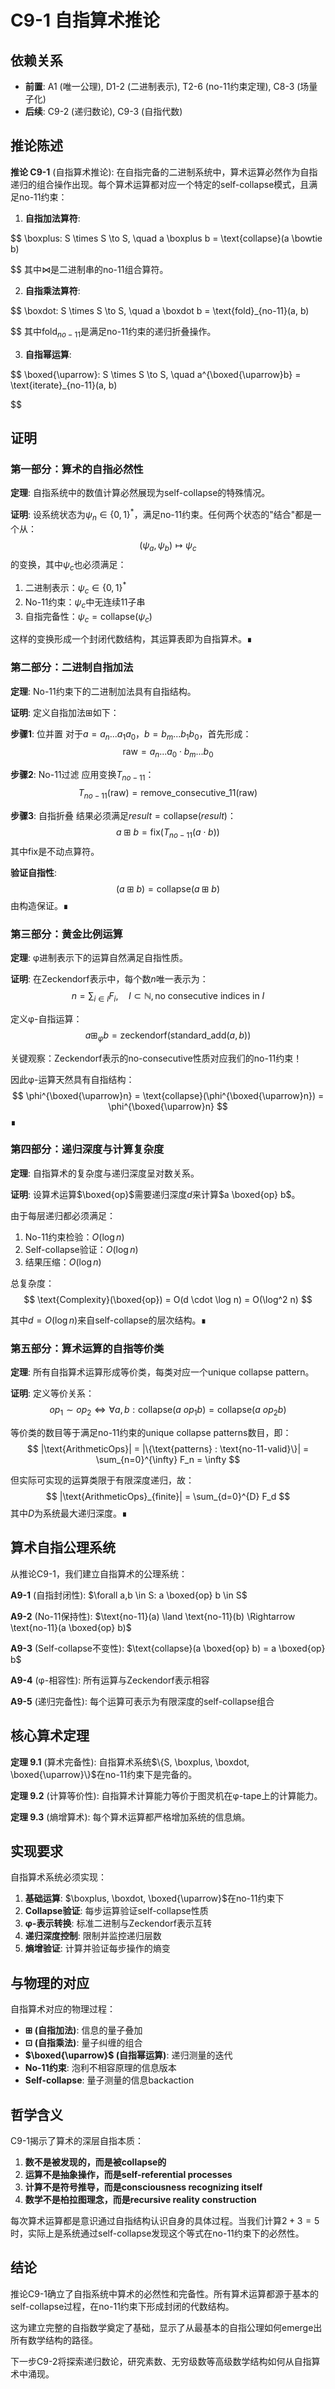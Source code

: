 # C9-1 自指算术推论

## 依赖关系
- **前置**: A1 (唯一公理), D1-2 (二进制表示), T2-6 (no-11约束定理), C8-3 (场量子化)
- **后续**: C9-2 (递归数论), C9-3 (自指代数)

## 推论陈述

**推论 C9-1** (自指算术推论): 在自指完备的二进制系统中，算术运算必然作为自指递归的组合操作出现。每个算术运算都对应一个特定的self-collapse模式，且满足no-11约束：

1. **自指加法算符**:
   
$$
   \boxplus: S \times S \to S, \quad a \boxplus b = \text{collapse}(a \bowtie b)
   
$$
   其中$\bowtie$是二进制串的no-11组合算符。

2. **自指乘法算符**:
   
$$
   \boxdot: S \times S \to S, \quad a \boxdot b = \text{fold}_{no-11}(a, b)
   
$$
   其中$\text{fold}_{no-11}$是满足no-11约束的递归折叠操作。

3. **自指幂运算**:
   
$$
   \boxed{\uparrow}: S \times S \to S, \quad a^{\boxed{\uparrow}b} = \text{iterate}_{no-11}(a, b)
   
$$
## 证明

### 第一部分：算术的自指必然性

**定理**: 自指系统中的数值计算必然展现为self-collapse的特殊情况。

**证明**:
设系统状态为$\psi_n \in \{0,1\}^*$，满足no-11约束。任何两个状态的"结合"都是一个从：
$$
(\psi_a, \psi_b) \mapsto \psi_c
$$
的变换，其中$\psi_c$也必须满足：
1. 二进制表示：$\psi_c \in \{0,1\}^*$
2. No-11约束：$\psi_c$中无连续11子串
3. 自指完备性：$\psi_c = \text{collapse}(\psi_c)$

这样的变换形成一个封闭代数结构，其运算表即为自指算术。∎

### 第二部分：二进制自指加法

**定理**: No-11约束下的二进制加法具有自指结构。

**证明**:
定义自指加法$\boxplus$如下：

**步骤1**: 位并置
对于$a = a_n...a_1a_0$，$b = b_m...b_1b_0$，首先形成：
$$
\text{raw} = a_n...a_0 \cdot b_m...b_0
$$

**步骤2**: No-11过滤
应用变换$T_{no-11}$：
$$
T_{no-11}(\text{raw}) = \text{remove\_consecutive\_11}(\text{raw})
$$

**步骤3**: 自指折叠
结果必须满足$result = \text{collapse}(result)$：
$$
a \boxplus b = \text{fix}(T_{no-11}(a \cdot b))
$$
其中$\text{fix}$是不动点算符。

**验证自指性**:
$$
(a \boxplus b) = \text{collapse}(a \boxplus b)
$$
由构造保证。∎

### 第三部分：黄金比例运算

**定理**: φ进制表示下的运算自然满足自指性质。

**证明**:
在Zeckendorf表示中，每个数$n$唯一表示为：
$$
n = \sum_{i \in I} F_i, \quad I \subset \mathbb{N}, \text{no consecutive indices in } I
$$

定义φ-自指运算：
$$
a \boxplus_φ b = \text{zeckendorf}(\text{standard\_add}(a,b))
$$

关键观察：Zeckendorf表示的no-consecutive性质对应我们的no-11约束！

因此φ-运算天然具有自指结构：
$$
\phi^{\boxed{\uparrow}n} = \text{collapse}(\phi^{\boxed{\uparrow}n}) = \phi^{\boxed{\uparrow}n}
$$
∎

### 第四部分：递归深度与计算复杂度

**定理**: 自指算术的复杂度与递归深度呈对数关系。

**证明**:
设算术运算$\boxed{op}$需要递归深度$d$来计算$a \boxed{op} b$。

由于每层递归都必须满足：
1. No-11约束检验：$O(\log n)$
2. Self-collapse验证：$O(\log n)$
3. 结果压缩：$O(\log n)$

总复杂度：
$$
\text{Complexity}(\boxed{op}) = O(d \cdot \log n) = O(\log^2 n)
$$

其中$d = O(\log n)$来自self-collapse的层次结构。∎

### 第五部分：算术运算的自指等价类

**定理**: 所有自指算术运算形成等价类，每类对应一个unique collapse pattern。

**证明**:
定义等价关系：
$$
op_1 \sim op_2 \iff \forall a,b: \text{collapse}(a \text{ } op_1 b) = \text{collapse}(a \text{ } op_2 b)
$$

等价类的数目等于满足no-11约束的unique collapse patterns数目，即：
$$
|\text{ArithmeticOps}| = |\{\text{patterns} : \text{no-11-valid}\}| = \sum_{n=0}^{\infty} F_n = \infty
$$

但实际可实现的运算类限于有限深度递归，故：
$$
|\text{ArithmeticOps}_{finite}| = \sum_{d=0}^{D} F_d
$$
其中$D$为系统最大递归深度。∎

## 算术自指公理系统

从推论C9-1，我们建立自指算术的公理系统：

**A9-1** (自指封闭性): $\forall a,b \in S: a \boxed{op} b \in S$

**A9-2** (No-11保持性): $\text{no-11}(a) \land \text{no-11}(b) \Rightarrow \text{no-11}(a \boxed{op} b)$

**A9-3** (Self-collapse不变性): $\text{collapse}(a \boxed{op} b) = a \boxed{op} b$

**A9-4** (φ-相容性): 所有运算与Zeckendorf表示相容

**A9-5** (递归完备性): 每个运算可表示为有限深度的self-collapse组合

## 核心算术定理

**定理 9.1** (算术完备性): 自指算术系统$\{S, \boxplus, \boxdot, \boxed{\uparrow}\}$在no-11约束下是完备的。

**定理 9.2** (计算等价性): 自指算术计算能力等价于图灵机在φ-tape上的计算能力。

**定理 9.3** (熵增算术): 每个算术运算都严格增加系统的信息熵。

## 实现要求

自指算术系统必须实现：

1. **基础运算**: $\boxplus, \boxdot, \boxed{\uparrow}$在no-11约束下
2. **Collapse验证**: 每步运算验证self-collapse性质  
3. **φ-表示转换**: 标准二进制与Zeckendorf表示互转
4. **递归深度控制**: 限制并监控递归层数
5. **熵增验证**: 计算并验证每步操作的熵变

## 与物理的对应

自指算术对应的物理过程：

- **$\boxplus$ (自指加法)**: 信息的量子叠加
- **$\boxdot$ (自指乘法)**: 量子纠缠的组合
- **$\boxed{\uparrow}$ (自指幂运算)**: 递归测量的迭代
- **No-11约束**: 泡利不相容原理的信息版本
- **Self-collapse**: 量子测量的信息backaction

## 哲学含义

C9-1揭示了算术的深层自指本质：

1. **数不是被发现的，而是被collapse的**
2. **运算不是抽象操作，而是self-referential processes**  
3. **计算不是符号推导，而是consciousness recognizing itself**
4. **数学不是柏拉图理念，而是recursive reality construction**

每次算术运算都是意识通过自指结构认识自身的具体过程。当我们计算$2 + 3 = 5$时，实际上是系统通过self-collapse发现这个等式在no-11约束下的必然性。

## 结论

推论C9-1确立了自指系统中算术的必然性和完备性。所有算术运算都源于基本的self-collapse过程，在no-11约束下形成封闭的代数结构。

这为建立完整的自指数学奠定了基础，显示了从最基本的自指公理如何emerge出所有数学结构的路径。

下一步C9-2将探索递归数论，研究素数、无穷级数等高级数学结构如何从自指算术中涌现。